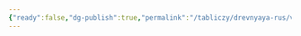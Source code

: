 ```yaml
---
{"ready":false,"dg-publish":true,"permalink":"/tabliczy/drevnyaya-rus/voskresenskij-sobor/","dgPassFrontmatter":true}
---
```



